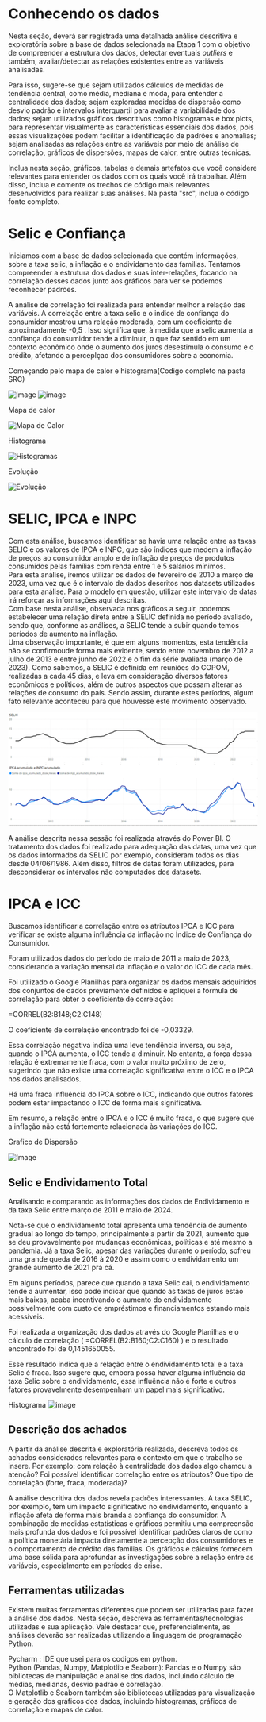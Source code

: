 # Conhecendo os dados

Nesta seção, deverá ser registrada uma detalhada análise descritiva e exploratória sobre a base de dados selecionada na Etapa 1 com o objetivo de compreender a estrutura dos dados, detectar eventuais _outliers_ e também, avaliar/detectar as relações existentes entre as variáveis analisadas.

Para isso, sugere-se que sejam utilizados cálculos de medidas de tendência central, como média, mediana e moda, para entender a centralidade dos dados; sejam exploradas medidas de dispersão como desvio padrão e intervalos interquartil para avaliar a variabilidade dos dados; sejam utilizados gráficos descritivos como histogramas e box plots, para representar visualmente as características essenciais dos dados, pois essas visualizações podem facilitar a identificação de padrões e anomalias; sejam analisadas as relações entre as variáveis por meio de análise de correlação, gráficos de dispersões, mapas de calor, entre outras técnicas. 

Inclua nesta seção, gráficos, tabelas e demais artefatos que você considere relevantes para entender os dados com os quais você irá trabalhar.  Além disso, inclua e comente os trechos de código mais relevantes desenvolvidos para realizar suas análises. Na pasta "src", inclua o código fonte completo.

# Selic e Confiança 

Iniciamos com a base de dados selecionada que contém informações, sobre a taxa selic, a inflação e
o endividamento das familias. Tentamos compreender a estrutura dos dados e suas inter-relações, focando 
na correlação desses dados junto aos gráficos para ver se podemos reconhecer padrões.

A análise de correlação foi realizada para entender melhor a relação das variáveis. A correlação entre a taxa
selic e o indice de confiança do consumidor mostrou uma relação moderada, com um coeficiente de aproximadamente
-0,5 . Isso significa que, à medida que a selic aumenta a confiança do consumidor tende a diminuir, o que faz 
sentido em um contexto econômico onde o aumento dos juros desestimula o consumo e o crédito, afetando 
a perceplçao dos consumidores sobre a economia. 

Começando pelo mapa de calor e histograma(Codigo completo na pasta SRC)

![image](https://github.com/user-attachments/assets/4eb7a339-31ef-4307-bbe5-c2ebb5478e45)
![image](https://github.com/user-attachments/assets/7f8406e5-713e-45a0-a225-de79b9033e4e)



Mapa de calor

![Mapa de Calor](https://github.com/user-attachments/assets/dc7e9b75-4fa4-4cac-bcf0-376b530106f2)



Histograma

![Histogramas](https://github.com/user-attachments/assets/88ec9591-5337-4025-a54f-8911230db464)


Evolução 

![Evolução](https://github.com/user-attachments/assets/a906cfcb-753d-4fa7-b10f-404b51c13e43)

# SELIC, IPCA e INPC

Com esta análise, buscamos identificar se havia uma relação entre as taxas SELIC e os valores de IPCA e INPC, que são índices que medem a inflação de preços ao consumidor amplo e de inflação de preços de produtos consumidos pelas famílias com renda entre 1 e 5 salários mínimos.  
Para esta análise, iremos utilizar os dados de fevereiro de 2010 a março de 2023, uma vez que é o intervalo de dados descritos nos datasets utilizados para esta análise. Para o modelo em questão, utilizar este intervalo de datas irá reforçar as informações aqui descritas.  
Com base nesta análise, observada nos gráficos a seguir, podemos estabelecer uma relação direta entre a SELIC definida no período avaliado, sendo que, conforme as análises, a SELIC tende a subir quando temos períodos de aumento na inflação.  
Uma observação importante, é que em alguns momentos, esta tendência não se confirmoude forma mais evidente, sendo entre novembro de 2012 a julho de 2013 e entre junho de 2022 e o fim da série avaliada (março de 2023). Como sabemos, a SELIC é definida em reuniões do COPOM, realizadas a cada 45 dias, e leva em consideração diversos fatores econômicos e políticos, além de outros aspectos que possam alterar as relações de consumo do país. Sendo assim, durante estes períodos, algum fato relevante aconteceu para que houvesse este movimento observado.  

![Selic vs IPCA e INPC](https://github.com/ICEI-PUC-Minas-PMV-SI/pmv-si-2024-2-pe7-t1-juros_inadimplencia/blob/main/docs/img/Selic%20X%20IPCA%20e%20INPC.png)

A análise descrita nessa sessão foi realizada através do Power BI. O tratamento dos dados foi realizado para adequação das datas, uma vez que os dados informados da SELIC por exemplo, consideram todos os dias desde 04/06/1986. Além disso, filtros de datas foram utilizados, para desconsiderar os intervalos não computados dos datasets.  

# IPCA e ICC

Buscamos identificar a correlação entre os atributos IPCA e ICC para verificar se existe alguma influência da inflação no Índice de Confiança do Consumidor.

Foram utilizados dados do período de maio de 2011 a maio de 2023, considerando a variação mensal da inflação e o valor do ICC de cada mês.

Foi utilizado o Google Planilhas para organizar os dados mensais adquiridos dos conjuntos de dados previamente definidos e apliquei a fórmula de correlação para obter o coeficiente de correlação:

=CORREL(B2:B148;C2:C148)

O coeficiente de correlação encontrado foi de -0,03329.

Essa correlação negativa indica uma leve tendência inversa, ou seja, quando o IPCA aumenta, o ICC tende a diminuir. No entanto, a força dessa relação é extremamente fraca, com o valor muito próximo de zero, sugerindo que não existe uma correlação significativa entre o ICC e o IPCA nos dados analisados.

Há uma fraca influência do IPCA sobre o ICC, indicando que outros fatores podem estar impactando o ICC de forma mais significativa.

Em resumo, a relação entre o IPCA e o ICC é muito fraca, o que sugere que a inflação não está fortemente relacionada às variações do ICC.

Grafico de Dispersão

![Image](https://github.com/user-attachments/assets/3bfddc8d-5d03-4f35-8ae3-ea71574ec67e)


## Selic e Endividamento Total

Analisando e comparando as informações dos dados de Endividamento e da taxa Selic entre março de 2011 e maio de 2024.

Nota-se que o endividamento total apresenta uma tendência de aumento gradual ao longo do tempo, principalmente a partir de 2021, aumento que se deu provavelmente por mudanças econômicas, políticas e até mesmo a pandemia. Já a taxa Selic, apesar das variações durante o período, sofreu uma grande queda de 2016 à 2020 e assim como o endividamento um grande aumento de 2021 pra cá.

Em alguns períodos, parece que quando a taxa Selic cai, o endividamento tende a aumentar, isso pode indicar que quando as taxas de juros estão mais baixas, acaba incentivando o aumento do endividamento possivelmente com custo de empréstimos e financiamentos estando mais acessíveis.

Foi realizada a organização dos dados através do Google Planilhas e o cálculo de correlação ( =CORREL(B2:B160;C2:C160) ) e o resultado encontrado foi de 0,1451650055.

Esse resultado indica que a relação entre o endividamento total e a taxa Selic é fraca. Isso sugere que, embora possa haver alguma influência da taxa Selic sobre o endividamento, essa influência não é forte e outros fatores provavelmente desempenham um papel mais significativo.


Histograma
![image](https://github.com/user-attachments/assets/344f3231-244b-4a93-b186-6fc8d8e36bc1)



## Descrição dos achados

A partir da análise descrita e exploratória realizada, descreva todos os achados considerados relevantes para o contexto em que o trabalho se insere. Por exemplo: com relação à centralidade dos dados algo chamou a atenção? Foi possível identificar correlação entre os atributos? Que tipo de correlação (forte, fraca, moderada)? 

A análise descritiva dos dados revela padrões interessantes. A taxa SELIC, por exemplo, tem um impacto significativo no endividamento, enquanto a inflação afeta de forma mais branda a confiança do consumidor. 
A combinação de medidas estatísticas e gráficos permitiu uma compreensão mais profunda dos dados e foi possível identificar padrões claros de como a política monetária impacta diretamente a percepção dos consumidores
e o comportamento de crédito das famílias. Os gráficos e cálculos fornecem uma base sólida para aprofundar as investigações sobre a relação entre as variáveis, especialmente em períodos de crise.

## Ferramentas utilizadas

Existem muitas ferramentas diferentes que podem ser utilizadas para fazer a análise dos dados. Nesta seção, descreva as ferramentas/tecnologias utilizadas e sua aplicação. Vale destacar que, preferencialmente, as análises deverão ser realizadas utilizando a linguagem de programação Python.

Pycharm : IDE que usei para os codigos em python.  
Python (Pandas, Numpy, Matplotlib e Seaborn): Pandas e o Numpy são bibliotecas de manipulação e análise dos dados, incluindo cálculo de médias, medianas, desvio padrão e correlação.  
O Matplotlib e Seaborn também são bibliotecas utilizadas para visualização e geração dos gráficos dos dados, incluindo histogramas, gráficos de correlação e mapas de calor.



